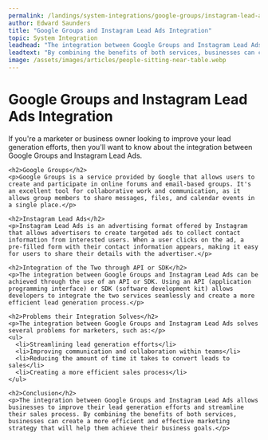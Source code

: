 ```yaml
---
permalink: /landings/system-integrations/google-groups/instagram-lead-ads
author: Edward Saunders
title: "Google Groups and Instagram Lead Ads Integration"
topic: System Integration
leadhead: "The integration between Google Groups and Instagram Lead Ads allows businesses to improve their lead generation efforts and streamline their sales process"
leadtext: "By combining the benefits of both services, businesses can create a more efficient and effective marketing strategy that will help them achieve their business goals."
image: /assets/images/articles/people-sitting-near-table.webp
---
```

<div class="arttext">    <h1>Google Groups and Instagram Lead Ads Integration</h1>
    <p>If you're a marketer or business owner looking to improve your lead generation efforts, then you'll want to know about the integration between Google Groups and Instagram Lead Ads.</p>
    
    <h2>Google Groups</h2>
    <p>Google Groups is a service provided by Google that allows users to create and participate in online forums and email-based groups. It's an excellent tool for collaborative work and communication, as it allows group members to share messages, files, and calendar events in a single place.</p>
    
    <h2>Instagram Lead Ads</h2>
    <p>Instagram Lead Ads is an advertising format offered by Instagram that allows advertisers to create targeted ads to collect contact information from interested users. When a user clicks on the ad, a pre-filled form with their contact information appears, making it easy for users to share their details with the advertiser.</p>
    
    <h2>Integration of the Two through API or SDK</h2>
    <p>The integration between Google Groups and Instagram Lead Ads can be achieved through the use of an API or SDK. Using an API (application programming interface) or SDK (software development kit) allows developers to integrate the two services seamlessly and create a more efficient lead generation process.</p>
    
    <h2>Problems their Integration Solves</h2>
    <p>The integration between Google Groups and Instagram Lead Ads solves several problems for marketers, such as:</p>
    <ul>
      <li>Streamlining lead generation efforts</li>
      <li>Improving communication and collaboration within teams</li>
      <li>Reducing the amount of time it takes to convert leads to sales</li>
      <li>Creating a more efficient sales process</li>
    </ul>
    
    <h2>Conclusion</h2>
    <p>The integration between Google Groups and Instagram Lead Ads allows businesses to improve their lead generation efforts and streamline their sales process. By combining the benefits of both services, businesses can create a more efficient and effective marketing strategy that will help them achieve their business goals.</p>
</div>